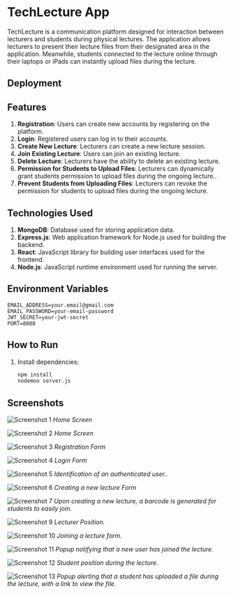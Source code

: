 # TechLecture App

TechLecture is a communication platform designed for interaction between lecturers and students during physical lectures. The application allows lecturers to present their lecture files from their designated area in the application. Meanwhile, students connected to the lecture online through their laptops or iPads can instantly upload files during the lecture.

## Deployment

## Features

1. **Registration**: Users can create new accounts by registering on the platform.
2. **Login**: Registered users can log in to their accounts.
3. **Create New Lecture**: Lecturers can create a new lecture session.
4. **Join Existing Lecture**: Users can join an existing lecture.
5. **Delete Lecture**: Lecturers have the ability to delete an existing lecture.
6. **Permission for Students to Upload Files**: Lecturers can dynamically grant students permission to upload files during the ongoing lecture..
7. **Prevent Students from Uploading Files**: Lecturers can revoke the permission for students to upload files during the ongoing lecture.

## Technologies Used

1. **MongoDB**: Database used for storing application data.
2. **Express.js**: Web application framework for Node.js used for building the backend.
3. **React**: JavaScript library for building user interfaces used for the frontend.
4. **Node.js**: JavaScript runtime environment used for running the server.

## Environment Variables
````bach
EMAIL_ADDRESS=your.email@gmail.com
EMAIL_PASSWORD=your-email-password
JWT_SECRET=your-jwt-secret
PORT=8080
````



## How to Run

1. Install dependencies:

   ```bash
   npm install
   nodemon server.js

   ```

## Screenshots

![Screenshot 1](screenshots/screenshot1.png)
_Home Screen_

![Screenshot 2](screenshots/screenshot2.png)
_Home Screen_

![Screenshot 3](screenshots/screenshot3.png)
_Registration Form_

![Screenshot 4](screenshots/screenshot4.png)
_Login Form_

![Screenshot 5](screenshots/screenshot5.png)
_Identification of an authenticated user.._

![Screenshot 6](screenshots/screenshot6.png)
_Creating a new lecture Form_

![Screenshot 7](screenshots/screenshot8.png)
_Upon creating a new lecture, a barcode is generated for students to easily join._

![Screenshot 9](screenshots/screenshot9.png)
_Lecturer Position._

![Screenshot 10](screenshots/screenshot10.png)
_Joining a lecture form._

![Screenshot 11](screenshots/screenshot11.png)
_Popup notifying that a new user has joined the lecture._

![Screenshot 12](screenshots/screenshot12.png)
_Student position during the lecture._

![Screenshot 13](screenshots/screenshot13.png)
_Popup alerting that a student has uploaded a file during the lecture, with a link to view the file._
